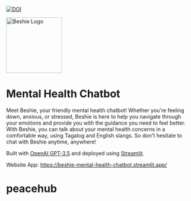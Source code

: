 [![DOI](https://zenodo.org/badge/644234009.svg)](https://zenodo.org/badge/latestdoi/644234009)

<img src="https://github.com/omaresguerra/Beshie-Mental-Health-Chatbot/blob/66b8209313ef8d195fa78cb866b294734e7a637b/Beshie%20Logo.png" alt="Beshie Logo" height="150">

# Mental Health Chatbot
Meet Beshie, your friendly mental health chatbot! Whether you're feeling down, anxious, or stressed, Beshie is here to help you navigate through your emotions and provide you with the guidance you need to feel better. With Beshie, you can talk about your mental health concerns in a comfortable way, using Tagalog and English slangs.  So don't hesitate to chat with Beshie anytime, anywhere!

Built with [OpenAI GPT-3.5](https://github.com/openai) and deployed using [Streamlit](https://github.com/streamlit/streamlit).

Website App: https://beshie-mental-health-chatbot.streamlit.app/

# peacehub
